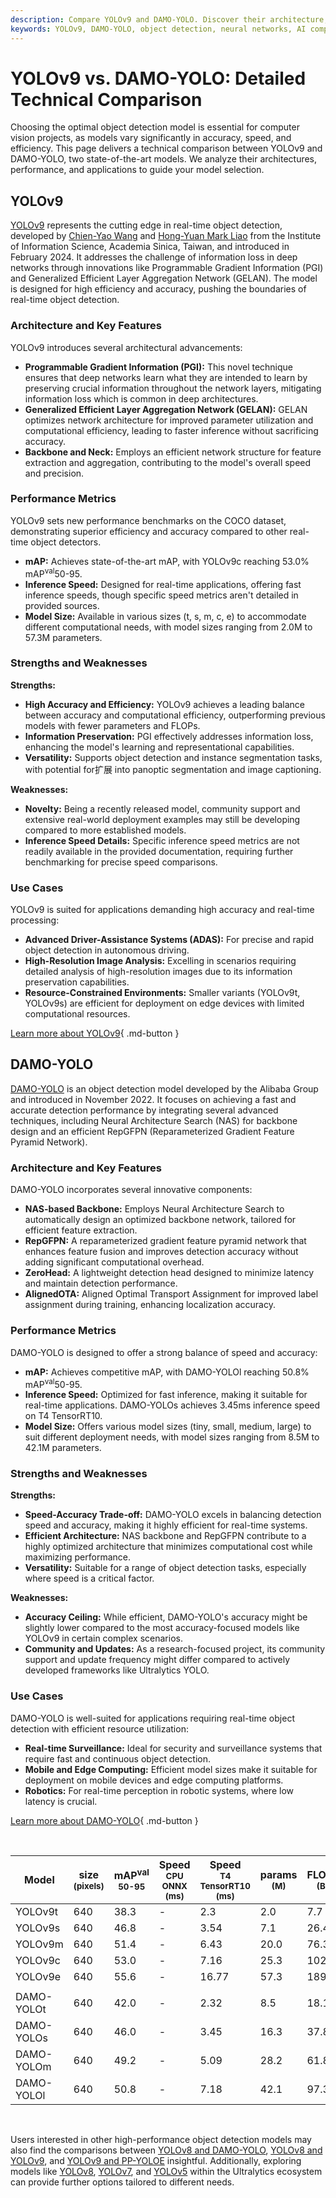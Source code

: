 ```yaml
---
description: Compare YOLOv9 and DAMO-YOLO. Discover their architecture, performance, strengths, and use cases to find the best fit for your object detection needs.
keywords: YOLOv9, DAMO-YOLO, object detection, neural networks, AI comparison, real-time detection, model efficiency, computer vision, YOLO comparison, Ultralytics
---
```


# YOLOv9 vs. DAMO-YOLO: Detailed Technical Comparison

Choosing the optimal object detection model is essential for computer vision projects, as models vary significantly in accuracy, speed, and efficiency. This page delivers a technical comparison between YOLOv9 and DAMO-YOLO, two state-of-the-art models. We analyze their architectures, performance, and applications to guide your model selection.

<script async src="https://cdn.jsdelivr.net/npm/chart.js@3.9.1/dist/chart.min.js"></script>
<script defer src="../../javascript/benchmark.js"></script>

<canvas id="modelComparisonChart" width="1024" height="400" active-models='["YOLOv9", "DAMO-YOLO"]'></canvas>

## YOLOv9

[YOLOv9](https://docs.ultralytics.com/models/yolov9/) represents the cutting edge in real-time object detection, developed by [Chien-Yao Wang](https://arxiv.org/search/?query=Chien-Yao+Wang&searchtype=author) and [Hong-Yuan Mark Liao](https://arxiv.org/search/?query=Hong-Yuan+Mark+Liao&searchtype=author) from the Institute of Information Science, Academia Sinica, Taiwan, and introduced in February 2024. It addresses the challenge of information loss in deep networks through innovations like Programmable Gradient Information (PGI) and Generalized Efficient Layer Aggregation Network (GELAN). The model is designed for high efficiency and accuracy, pushing the boundaries of real-time object detection.

### Architecture and Key Features

YOLOv9 introduces several architectural advancements:

- **Programmable Gradient Information (PGI):** This novel technique ensures that deep networks learn what they are intended to learn by preserving crucial information throughout the network layers, mitigating information loss which is common in deep architectures.
- **Generalized Efficient Layer Aggregation Network (GELAN):** GELAN optimizes network architecture for improved parameter utilization and computational efficiency, leading to faster inference without sacrificing accuracy.
- **Backbone and Neck:** Employs an efficient network structure for feature extraction and aggregation, contributing to the model's overall speed and precision.

### Performance Metrics

YOLOv9 sets new performance benchmarks on the COCO dataset, demonstrating superior efficiency and accuracy compared to other real-time object detectors.

- **mAP:** Achieves state-of-the-art mAP, with YOLOv9c reaching 53.0% mAP<sup>val</sup>50-95.
- **Inference Speed:** Designed for real-time applications, offering fast inference speeds, though specific speed metrics aren't detailed in provided sources.
- **Model Size:** Available in various sizes (t, s, m, c, e) to accommodate different computational needs, with model sizes ranging from 2.0M to 57.3M parameters.

### Strengths and Weaknesses

**Strengths:**

- **High Accuracy and Efficiency:** YOLOv9 achieves a leading balance between accuracy and computational efficiency, outperforming previous models with fewer parameters and FLOPs.
- **Information Preservation:** PGI effectively addresses information loss, enhancing the model's learning and representational capabilities.
- **Versatility:** Supports object detection and instance segmentation tasks, with potential for扩展 into panoptic segmentation and image captioning.

**Weaknesses:**

- **Novelty:** Being a recently released model, community support and extensive real-world deployment examples may still be developing compared to more established models.
- **Inference Speed Details:** Specific inference speed metrics are not readily available in the provided documentation, requiring further benchmarking for precise speed comparisons.

### Use Cases

YOLOv9 is suited for applications demanding high accuracy and real-time processing:

- **Advanced Driver-Assistance Systems (ADAS):** For precise and rapid object detection in autonomous driving.
- **High-Resolution Image Analysis:** Excelling in scenarios requiring detailed analysis of high-resolution images due to its information preservation capabilities.
- **Resource-Constrained Environments:** Smaller variants (YOLOv9t, YOLOv9s) are efficient for deployment on edge devices with limited computational resources.

[Learn more about YOLOv9](https://docs.ultralytics.com/models/yolov9/){ .md-button }

## DAMO-YOLO

[DAMO-YOLO](https://github.com/tinyvision/DAMO-YOLO) is an object detection model developed by the Alibaba Group and introduced in November 2022. It focuses on achieving a fast and accurate detection performance by integrating several advanced techniques, including Neural Architecture Search (NAS) for backbone design and an efficient RepGFPN (Reparameterized Gradient Feature Pyramid Network).

### Architecture and Key Features

DAMO-YOLO incorporates several innovative components:

- **NAS-based Backbone:** Employs Neural Architecture Search to automatically design an optimized backbone network, tailored for efficient feature extraction.
- **RepGFPN:** A reparameterized gradient feature pyramid network that enhances feature fusion and improves detection accuracy without adding significant computational overhead.
- **ZeroHead:** A lightweight detection head designed to minimize latency and maintain detection performance.
- **AlignedOTA:** Aligned Optimal Transport Assignment for improved label assignment during training, enhancing localization accuracy.

### Performance Metrics

DAMO-YOLO is designed to offer a strong balance of speed and accuracy:

- **mAP:** Achieves competitive mAP, with DAMO-YOLOl reaching 50.8% mAP<sup>val</sup>50-95.
- **Inference Speed:** Optimized for fast inference, making it suitable for real-time applications. DAMO-YOLOs achieves 3.45ms inference speed on T4 TensorRT10.
- **Model Size:** Offers various model sizes (tiny, small, medium, large) to suit different deployment needs, with model sizes ranging from 8.5M to 42.1M parameters.

### Strengths and Weaknesses

**Strengths:**

- **Speed-Accuracy Trade-off:** DAMO-YOLO excels in balancing detection speed and accuracy, making it highly efficient for real-time systems.
- **Efficient Architecture:** NAS backbone and RepGFPN contribute to a highly optimized architecture that minimizes computational cost while maximizing performance.
- **Versatility:** Suitable for a range of object detection tasks, especially where speed is a critical factor.

**Weaknesses:**

- **Accuracy Ceiling:** While efficient, DAMO-YOLO's accuracy might be slightly lower compared to the most accuracy-focused models like YOLOv9 in certain complex scenarios.
- **Community and Updates:** As a research-focused project, its community support and update frequency might differ compared to actively developed frameworks like Ultralytics YOLO.

### Use Cases

DAMO-YOLO is well-suited for applications requiring real-time object detection with efficient resource utilization:

- **Real-time Surveillance:** Ideal for security and surveillance systems that require fast and continuous object detection.
- **Mobile and Edge Computing:** Efficient model sizes make it suitable for deployment on mobile devices and edge computing platforms.
- **Robotics:** For real-time perception in robotic systems, where low latency is crucial.

[Learn more about DAMO-YOLO](https://github.com/tinyvision/DAMO-YOLO){ .md-button }

<br>

| Model      | size<br><sup>(pixels) | mAP<sup>val<br>50-95 | Speed<br><sup>CPU ONNX<br>(ms) | Speed<br><sup>T4 TensorRT10<br>(ms) | params<br><sup>(M) | FLOPs<br><sup>(B) |
| ---------- | --------------------- | -------------------- | ------------------------------ | ----------------------------------- | ------------------ | ----------------- |
| YOLOv9t    | 640                   | 38.3                 | -                              | 2.3                                 | 2.0                | 7.7               |
| YOLOv9s    | 640                   | 46.8                 | -                              | 3.54                                | 7.1                | 26.4              |
| YOLOv9m    | 640                   | 51.4                 | -                              | 6.43                                | 20.0               | 76.3              |
| YOLOv9c    | 640                   | 53.0                 | -                              | 7.16                                | 25.3               | 102.1             |
| YOLOv9e    | 640                   | 55.6                 | -                              | 16.77                               | 57.3               | 189.0             |
|            |                       |                      |                                |                                     |                    |                   |
| DAMO-YOLOt | 640                   | 42.0                 | -                              | 2.32                                | 8.5                | 18.1              |
| DAMO-YOLOs | 640                   | 46.0                 | -                              | 3.45                                | 16.3               | 37.8              |
| DAMO-YOLOm | 640                   | 49.2                 | -                              | 5.09                                | 28.2               | 61.8              |
| DAMO-YOLOl | 640                   | 50.8                 | -                              | 7.18                                | 42.1               | 97.3              |

<br>

Users interested in other high-performance object detection models may also find the comparisons between [YOLOv8 and DAMO-YOLO](https://docs.ultralytics.com/compare/damo-yolo-vs-yolov8/), [YOLOv8 and YOLOv9](https://docs.ultralytics.com/compare/yolov8-vs-yolov9/), and [YOLOv9 and PP-YOLOE](https://docs.ultralytics.com/compare/pp-yoloe-vs-yolov9/) insightful. Additionally, exploring models like [YOLOv8](https://docs.ultralytics.com/models/yolov8/), [YOLOv7](https://docs.ultralytics.com/models/yolov7/), and [YOLOv5](https://docs.ultralytics.com/models/yolov5/) within the Ultralytics ecosystem can provide further options tailored to different needs.